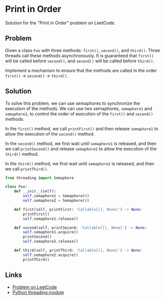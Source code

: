 # Print in Order

Solution for the "Print in Order" problem on LeetCode.

## Problem

Given a class `Foo` with three methods: `first()`, `second()`, and `third()`. Three threads call these methods asynchronously. It is guaranteed that `first()` will be called before `second()`, and `second()` will be called before `third()`.

Implement a mechanism to ensure that the methods are called in the order `first()` -> `second()` -> `third()`.

## Solution

To solve this problem, we can use semaphores to synchronize the execution of the methods. We can use two semaphores, `semaphore1` and `semaphore2`, to control the order of execution of the `first()` and `second()` methods.

In the `first()` method, we call `printFirst()` and then release `semaphore1` to allow the execution of the `second()` method.

In the `second()` method, we first wait until `semaphore1` is released, and then we call `printSecond()` and release `semaphore2` to allow the execution of the `third()` method.

In the `third()` method, we first wait until `semaphore2` is released, and then we call `printThird()`.

```python
from threading import Semaphore

class Foo:
    def __init__(self):
        self.semaphore1 = Semaphore(0)
        self.semaphore2 = Semaphore(0)

    def first(self, printFirst: 'Callable[[], None]') -> None:
        printFirst()
        self.semaphore1.release()

    def second(self, printSecond: 'Callable[[], None]') -> None:
        self.semaphore1.acquire()
        printSecond()
        self.semaphore2.release()

    def third(self, printThird: 'Callable[[], None]') -> None:
        self.semaphore2.acquire()
        printThird()
```

## Links

- [Problem on LeetCode](https://leetcode.com/problems/print-in-order/)
- [Python threading module](https://docs.python.org/3/library/threading.html)
